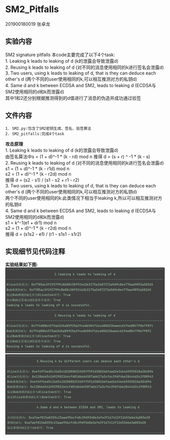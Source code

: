 # SM2_Pitfalls

201900180019 张卓龙

## 实验内容
SM2 signature pitfalls
本code主要完成了以下4个task:        
    1. Leaking k leads to leaking of d (k的泄露会导致泄露d)     
    2. Reusing k leads to leaking of d (对不同的消息使用相同的k进行签名会泄露d)   
    3. Two users, using k leads to leaking of d, that is they can deduce each other's d (两个不同的user使用相同的k,可以相互推测对方的私钥d)          
    4. Same d and k between ECDSA and SM2, leads to leaking d (ECDSA与SM2使用相同的d和k而泄露d)    
    其中1和2还分别根据推测得到的d值进行了消息的伪造并成功通过验签      
    
## 文件内容      
    1. SM2.py:包含了SM2密钥生成、签名、验签算法      
    2. SM2_pitfalls:完成4个task


**攻击原理**         
    1. Leaking k leads to leaking of d (k的泄露会导致泄露d)    
    由签名算法中s = (1 + d)^-1 * (k - rd) mod n 推得 d = (s + r) ^ -1 * (k - s)      
    2. Reusing k leads to leaking of d (对不同的消息使用相同的k进行签名会泄露d)      
    s1 = (1 + d)^-1 * (k - r1d) mod n      
    s2 = (1 + d)^-1 * (k - r2d) mod n      
    推得 d = (s2 - s1) / (s1 - s2 + r1 - r2)                 
    3. Two users, using k leads to leaking of d, that is they can deduce each other's d (两个不同的user使用相同的k,可以相互推测对方的私钥d)         
    两个不同的user使用相同的k:此类情况下相当于leaking k,所以可以相互推测对方的私钥d                     
    4. Same d and k between ECDSA and SM2, leads to leaking d (ECDSA与SM2使用相同的d和k而泄露d)       
    s1 = k^-1(e1 + dr1) mod n      
    s2 = (1 + d)^-1 * (k - r2d) mod n        
    推得 d = (s1s2 - e1) / (r1 - s1s1 - s1r2)     
    
    

## 实现细节见代码注释

**实验结果如下图:**
![攻击结果](https://github.com/Zhang-SDU/cst-project/blob/main/SM2/SM2_Pitfalls/result1.png)
![攻击结果](https://github.com/Zhang-SDU/cst-project/blob/main/SM2/SM2_Pitfalls/result2.png)
